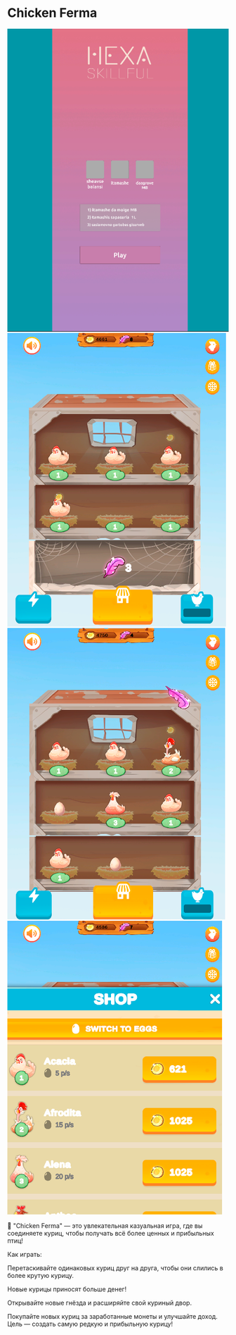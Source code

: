 # Chicken Ferma

![Скриншот](https://github.com/dato-svg/Chicken_Game/blob/main/Chicken_Game/Assets/Images/Chicken_1.png)  
![Скриншот](https://github.com/dato-svg/Chicken_Game/blob/main/Chicken_Game/Assets/Images/Chicken_2.png)  
![Скриншот](https://github.com/dato-svg/Chicken_Game/blob/main/Chicken_Game/Assets/Images/Chicken_3.png)  
![Скриншот](https://github.com/dato-svg/Chicken_Game/blob/main/Chicken_Game/Assets/Images/Chicken_4.png)  

🐔 "Chicken Ferma" — это увлекательная казуальная игра, где вы соединяете куриц, чтобы получать всё более ценных и прибыльных птиц!

 Как играть:

Перетаскивайте одинаковых куриц друг на друга, чтобы они слились в более крутую курицу.

Новые курицы приносят больше денег!

Открывайте новые гнёзда и расширяйте свой куриный двор.

Покупайте новых куриц за заработанные монеты и улучшайте доход.
 Цель — создать самую редкую и прибыльную курицу!


